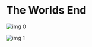 # The Worlds End

![img 0](https://i.imgur.com/MjfFUAC.jpg)

![img 1](https://i.imgur.com/jxk0T9G.png)

